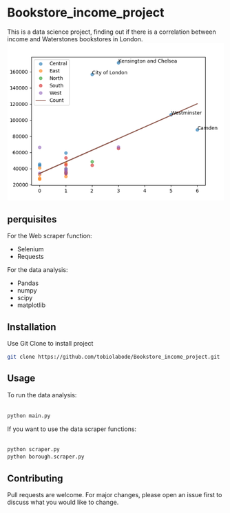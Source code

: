 # Bookstore_income_project

This is a data science project, finding out if there is a correlation between income and Waterstones bookstores in London.
![alt text](https://github.com/tobiolabode/Bookstore_income_project/blob/master/Images/chart%20final.png)


## perquisites
For the Web scraper function:
- Selenium
- Requests

For the data analysis:
- Pandas
- numpy
- scipy
- matplotlib

## Installation

Use Git Clone to install project

```bash
git clone https://github.com/tobiolabode/Bookstore_income_project.git
```

## Usage
To run the data analysis:

```python

python main.py
```

If you want to use the data scraper functions:
```python

python scraper.py
python borough.scraper.py

```

## Contributing
Pull requests are welcome. For major changes, please open an issue first to discuss what you would like to change.
